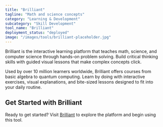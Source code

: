 ```yaml
---
title: "Brilliant"
tagline: "Math and science concepts"
category: "Learning & Development"
subcategory: "Skill Development"
tool_name: "Brilliant"
deployment_status: "deployed"
image: "/images/tools/brilliant-placeholder.jpg"
---
```

Brilliant is the interactive learning platform that teaches math, science, and computer science through hands-on problem solving. Build critical thinking skills with guided visual lessons that make complex concepts click.

Used by over 10 million learners worldwide, Brilliant offers courses from basic algebra to quantum computing. Learn by doing with interactive exercises, visual explanations, and bite-sized lessons designed to fit into your daily routine.
## Get Started with Brilliant

Ready to get started? Visit [Brilliant](https://brilliant.com) to explore the platform and begin using this tool.
